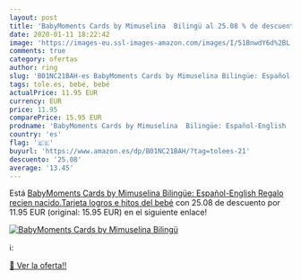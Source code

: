 ```yaml
---
layout: post
title: 'BabyMoments Cards by Mimuselina  Bilingü al 25.08 % de descuento'
date: 2020-01-11 18:22:42
image: 'https://images-eu.ssl-images-amazon.com/images/I/51BnwdY6d%2BL._SL200_.jpg'
comments: true
category: ofertas
author: ring
slug: 'B01NC21BAH-es BabyMoments Cards by Mimuselina Bilingüe: Español-English...'
tags: tole.es, bebé, bebé
actualPrice: 11.95 EUR
currency: EUR
price: 11.95
comparePrice: 15.95 EUR
prodname: 'BabyMoments Cards by Mimuselina  Bilingüe: Español-English  Regalo recien nacido.Tarjeta logros e hitos del bebé'
country: 'es'
flag: '🇪🇸'
buyurl: 'https://www.amazon.es/dp/B01NC21BAH/?tag=tolees-21'
descuento: '25.08'
average: '13.45'
---
```


Está [BabyMoments Cards by Mimuselina  Bilingüe: Español-English  Regalo recien nacido.Tarjeta logros e hitos del bebé](https://www.amazon.es/dp/B01NC21BAH/?tag=tolees-21) con 25.08 de descuento por 11.95 EUR (original: 15.95 EUR) en el siguiente enlace!

[![BabyMoments Cards by Mimuselina  Bilingü](https://images-eu.ssl-images-amazon.com/images/I/51BnwdY6d%2BL._SL200_.jpg)](https://www.amazon.es/dp/B01NC21BAH/?tag=tolees-21)

ℹ️:


[🛒 Ver la oferta!!](https://www.amazon.es/dp/B01NC21BAH/?tag=tolees-21)
